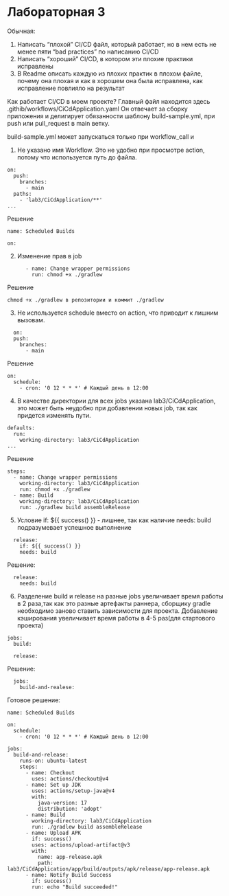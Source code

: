 # Лабораторная 3

Обычная: 
1. Написать “плохой” CI/CD файл, который работает, но в нем есть не менее пяти “bad practices” по написанию CI/CD
2. Написать “хороший” CI/CD, в котором эти плохие практики исправлены
3. В Readme описать каждую из плохих практик в плохом файле, почему она плохая и как в хорошем она была исправлена, как исправление повлияло на результат

Как работает CI/CD в моем проекте? 
Главный файл находится здесь .githib/workflows/CiCdApplication.yaml
Он отвечает за сборку приложения и делигирует обязанности шаблону build-sample.yml, при push или pull_request в main ветку.

build-sample.yml может запускаться только при workflow_call и 






1) Не указано имя Workflow. Это не удобно при просмотре action, потому что используется путь до файла.
```
on:
  push:
    branches:
      - main
  paths:
    - 'lab3/CiCdApplication/**'
...
```
Решение
```
name: Scheduled Builds

on:
```
2) Изменение прав в job
```
      - name: Change wrapper permissions
        run: chmod +x ./gradlew
```
Решение
```
chmod +x ./gradlew в репозитории и коммит ./gradlew
```
3) Не используется schedule вместо on action, что приводит к лишним вызовам.
```
  on:
  push:
    branches:
      - main
```
Решение
```
on:
  schedule:
    - cron: '0 12 * * *' # Каждый день в 12:00
```
4) В качестве директории для всех jobs указана lab3/CiCdApplication, это может быть неудобно при добавлении новых job, так как придется изменять пути.
```
defaults:
  run: 
    working-directory: lab3/CiCdApplication
...
```
Решение
```
steps:
  - name: Change wrapper permissions
    working-directory: lab3/CiCdApplication
    run: chmod +x ./gradlew
  - name: Build 
    working-directory: lab3/CiCdApplication
    run: ./gradlew build assembleRelease
```
5) Условиe if: ${{ success() }} - лишнее, так как наличие needs: build подразумевает успешное выполнение
```
  release:
    if: ${{ success() }}
    needs: build
```
Решение:
```
  release:
    needs: build
```
6) Разделение build и release на разные jobs увеличивает время работы в 2 раза,так как это разные артефакты раннера, сборщику gradle необходимо заново ставить зависимости для проекта. Добавление кэширования увеличивает время работы в 4-5 раз(для стартового проекта)
```
jobs:
  build:

  release:
```
Решение:
```
  jobs:
    build-and-realese:
```

Готовое решение:

```
name: Scheduled Builds

on:
  schedule:
    - cron: '0 12 * * *' # Каждый день в 12:00

jobs:
  build-and-release:
    runs-on: ubuntu-latest
    steps:
      - name: Checkout
        uses: actions/checkout@v4
      - name: Set up JDK
        uses: actions/setup-java@v4
        with:
          java-version: 17
          distribution: 'adopt'
      - name: Build 
        working-directory: lab3/CiCdApplication
        run: ./gradlew build assembleRelease
      - name: Upload APK
        if: success()
        uses: actions/upload-artifact@v3
        with:
          name: app-release.apk
          path: lab3/CiCdApplication/app/build/outputs/apk/release/app-release.apk
      - name: Notify Build Success
        if: success()
        run: echo "Build succeeded!" 

```
